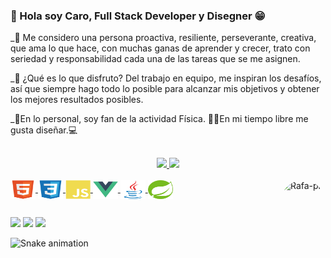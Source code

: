 ### 👋 Hola soy Caro, Full Stack Developer y Disegner 😁

_📍 Me considero una persona proactiva, resiliente, perseverante, creativa, que ama lo que hace, con muchas ganas de aprender y crecer, trato con seriedad y responsabilidad cada una de las tareas que se me asignen. 

_📍 ¿Qué es lo que disfruto?
Del trabajo en equipo, me inspiran los desafíos, así que siempre hago todo lo posible para alcanzar mis objetivos y obtener los mejores resultados posibles.

_📍En lo personal, soy fan de la actividad Física. 🤸‍♀️En mi tiempo libre me gusta diseñar.💻

##

<div align="center">
  <a href="https://github.com/macarogo">
  <img height="180em" src="https://github-readme-stats.vercel.app/api?username=macarogo&show_icons=true&theme=dracula&include_all_commits=true&count_private=true"/>
  <img height="180em" src="https://github-readme-stats.vercel.app/api/top-langs/?username=macarogo&layout=compact&langs_count=7&theme=dracula"/>
</div>
<div style="display: inline_block"><br>
  <img align="center" alt="Rafa-HTML" height="30" width="40" src="https://raw.githubusercontent.com/devicons/devicon/master/icons/html5/html5-original.svg">
  <img align="center" alt="Rafa-CSS" height="30" width="40" src="https://raw.githubusercontent.com/devicons/devicon/master/icons/css3/css3-original.svg">
  <img align="center" alt="Rafa-Js" height="30" width="40" src="https://raw.githubusercontent.com/devicons/devicon/master/icons/javascript/javascript-plain.svg">
  <img align="center" alt="Rafa-Vuejs" height="30" width="40" src="https://raw.githubusercontent.com/devicons/devicon/master/icons/vuejs/vuejs-original.svg">
  <img align="center" alt="Rafa-Java" height="30" width="40" src="https://raw.githubusercontent.com/devicons/devicon/master/icons/java/java-original.svg">
  <img align="center" alt="Rafa-Spring" height="30" width="40" src="https://raw.githubusercontent.com/devicons/devicon/master/icons/spring/spring-original.svg">
  <img align="right" alt="Rafa-pic" height="150" style="border-radius:50px;" src="https://media.discordapp.net/attachments/639956127056134178/890373478988013628/Publicacoes_Instagram_1_1.png?width=676&height=676">
</div>
  
  ##
<div> 
 <a href="Carolina Gomez#1182" target="_blank"><img src="https://img.shields.io/badge/Discord-7289DA?style=for-the-badge&logo=discord&logoColor=white" target="_blank"></a> 
  <a href = "mailto:mariacarolinagomez88@gmail.com"><img src="https://img.shields.io/badge/-Gmail-%23333?style=for-the-badge&logo=gmail&logoColor=white" target="_blank"></a>
  <a href="https://www.linkedin.com/in/%E2%98%80-carolina-gomez-2422291a7/" target="_blank"><img src="https://img.shields.io/badge/-LinkedIn-%230077B5?style=for-the-badge&logo=linkedin&logoColor=white" target="_blank"></a> 
 
  ![Snake animation](https://github.com/macarogo/macarogo/blob/output/github-contribution-grid-snake.svg)
 
</div>

